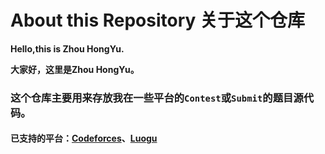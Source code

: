 # About this Repository 关于这个仓库

**Hello,this is Zhou HongYu.**

**大家好，这里是Zhou HongYu。**

### 这个仓库主要用来存放我在一些平台的`Contest`或`Submit`的题目源代码。

#### 已支持的平台：[Codeforces](https://codeforces.com/)、[Luogu](https://luogu.com.cn)
